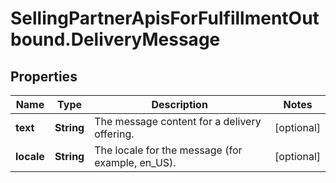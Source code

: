 # SellingPartnerApisForFulfillmentOutbound.DeliveryMessage

## Properties
Name | Type | Description | Notes
------------ | ------------- | ------------- | -------------
**text** | **String** | The message content for a delivery offering. | [optional] 
**locale** | **String** | The locale for the message (for example, en_US). | [optional] 


